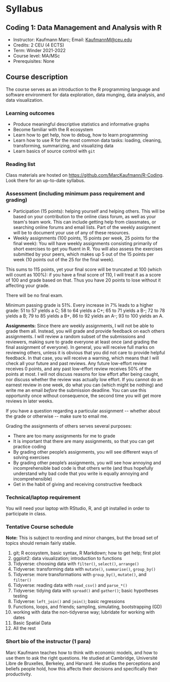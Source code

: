 # Syllabus

## Coding 1: Data Management and Analysis with R

- Instructor: Kaufmann Marc; Email: KaufmannM@ceu.edu
- Credits: 2 CEU (4 ECTS) 
- Term: Winder 2021-2022
- Course level:  MA/MSc
- Prerequisites: None

## Course description

The course serves as an introduction to the R programming language and software environment for data exploration, data munging, data analysis, and data visualization. 

### Learning outcomes

- Produce meaningful descriptive statistics and informative graphs
- Become familiar with the R ecosystem 
- Learn how to get help, how to debug, how to learn programming
- Learn how to use R for the most common data tasks: loading, cleaning, transforming, summarizing, and visualizing data
- Learn basics of source control with `git`

### Reading list

Class materials are hosted on https://github.com/MarcKaufmann/R-Coding. Look there for an up-to-date syllabus.

### Assessment (including minimum pass requirement and grading)

- Participation (15 points): helping yourself and helping others. This will be based on your contribution to the online class forum, as well as your team's team work. This can include getting help from classmates, or searching online forums and email lists. Part of the weekly assignment will be to document your use of any of these resources.
- Weekly assignments (100 points, 15 points per week, 25 points for the final week): You will have weekly assignments consisting primarily of short exercises to get you fluent in R. You will also assess the exercises submitted by your peers, which makes up 5 out of the 15 points per week (10 points out of the 25 for the final week). 

This sums to 115 points, yet your final score will be truncated at 100 (which will count as 100%): if you have a final score of 110, I will treat it as a score of 100 and grade based on that. Thus you have 20 points to lose without it affecting your grade. 

There will be no final exam. 

Minimum passing grade is 51%. Every increase in 7% leads to a higher grade: 51 to 57 yields a C; 58 to 64 yields a C+; 65 to 71 yields a B-; 72 to 78 yields a B; 79 to 85 yields a B+, 86 to 92 yields an A-; 93 to 100 yields an A.

**Assignments:** Since there are weekly assignments, I will not be able to grade them all. Instead, you will grade and provide feedback on each others assignments. I will review a random subset of the submissions and reviewers, making sure to grade everyone at least once (and grading the final assignment of everyone). In general, you will receive full marks on reviewing others, unless it is obvious that you did not care to provide helpful feedback. In that case, you will receive a warning, which means that I will check all your future and past reviews. Any future low-effort review receives 0 points, and any past low-effort review receives 50% of the points at most. I will not discuss reasons for low effort after being caught, nor discuss whether the review was actually low effort. If you cannot do an earnest review in one week, do what you can (which might be nothing) and write me an email *before* the submission deadline. You can use this opportunity once without consequence, the second time you will get more reviews in later weeks.

If you have a question regarding a particular assignment -- whether about the grade or otherwise -- make sure to email me.

Grading the assignments of others serves several purposes:

- There are too many assignments for me to grade
- It is important that there are many assignments, so that you can get practice coding
- By grading other people’s assignments, you will see different ways of solving exercises
- By grading other people’s assignments, you will see how annoying and incomprehensible bad code is that others write (and thus hopefully understand why bad code that you write is equally annoying and incomprehensible)
- Get in the habit of giving and receiving constructive feedback

### Technical/laptop requirement

You will need your laptop with RStudio, R, and git installed in order to participate in class.

### Tentative Course schedule 

**Note:** This is subject to reording and minor changes, but the broad set of topics should remain fairly stable.

1. git; R ecosystem, basic syntax, R Markdown; how to get help; first plot
1. ggplot2: data visualization; introduction to functions
1. Tidyverse: choosing data with `filter()`, `select()`, `arrange()`
1. Tidyverse: transforming data with `mutate()`, `summarise()`, `group_by()`
1. Tidyverse: more transformations with `group_by()`, `mutate()`, and `filter()`
1. Tidyverse: reading data with `read_csv()` and `parse_*()`
1. Tidyverse: tidying data with `spread()` and `gather()`; basic hypotheses testing
1. Tidyverse: `left_join()` and `join()`; basic regressions
1. Functions, loops, and friends; sampling, simulating, bootstrapping (GD)
1. working with data the non-tidyverse way; lubridate for working with dates
1. Basic Spatial Data
1. All the rest

### Short bio of the instructor (1 para)

Marc Kaufmann teaches how to think with economic models, and how to use them to ask the right questions. He studied at Cambridge, Université Libre de Bruxelles, Berkeley, and Harvard. He studies the perceptions and beliefs people hold, how this affects their decisions and specifically their productivity.
